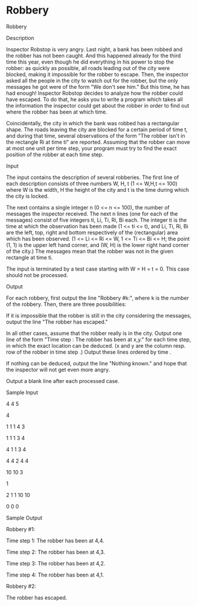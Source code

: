 # Robbery

Robbery

Description

Inspector Robstop is very angry. Last night, a bank has been robbed and the robber has not been caught. And this happened already for the third time this year, even though he did everything in his power to stop the robber: as quickly as possible, all roads leading out of the city were blocked, making it impossible for the robber to escape. Then, the inspector asked all the people in the city to watch out for the robber, but the only messages he got were of the form "We don't see him."
But this time, he has had enough! Inspector Robstop decides to analyze how the robber could have escaped. To do that, he asks you to write a program which takes all the information the inspector could get about the robber in order to find out where the robber has been at which time.

Coincidentally, the city in which the bank was robbed has a rectangular shape. The roads leaving the city are blocked for a certain period of time t, and during that time, several observations of the form "The robber isn't in the rectangle Ri at time ti" are reported. Assuming that the robber can move at most one unit per time step, your program must try to find the exact position of the robber at each time step.

Input

The input contains the description of several robberies. The first line of each description consists of three numbers W, H, t (1 <= W,H,t <= 100) where W is the width, H the height of the city and t is the time during which the city is locked.

The next contains a single integer n (0 <= n <= 100), the number of messages the inspector received. The next n lines (one for each of the messages) consist of five integers ti, Li, Ti, Ri, Bi each. The integer ti is the time at which the observation has been made (1 <= ti <= t), and Li, Ti, Ri, Bi are the left, top, right and bottom respectively of the (rectangular) area which has been observed. (1 <= Li <= Ri <= W, 1 <= Ti <= Bi <= H; the point (1, 1) is the upper left hand corner, and (W, H) is the lower right hand corner of the city.) The messages mean that the robber was not in the given rectangle at time ti.

The input is terminated by a test case starting with W = H = t = 0. This case should not be processed.

Output

For each robbery, first output the line "Robbery #k:", where k is the number of the robbery. Then, there are three possibilities:

If it is impossible that the robber is still in the city considering the messages, output the line "The robber has escaped."

In all other cases, assume that the robber really is in the city. Output one line of the form "Time step : The robber has been at x,y." for each time step, in which the exact location can be deduced. (x and y are the column resp. row of the robber in time step .) Output these lines ordered by time .

If nothing can be deduced, output the line "Nothing known." and hope that the inspector will not get even more angry.

Output a blank line after each processed case.

Sample Input

4 4 5

4

1 1 1 4 3

1 1 1 3 4

4 1 1 3 4

4 4 2 4 4

10 10 3

1

2 1 1 10 10

0 0 0

Sample Output

Robbery #1:

Time step 1: The robber has been at 4,4.

Time step 2: The robber has been at 4,3.

Time step 3: The robber has been at 4,2.

Time step 4: The robber has been at 4,1.

Robbery #2:

The robber has escaped.
